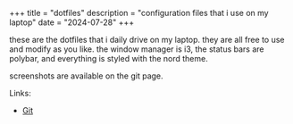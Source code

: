 +++
title = "dotfiles"
description = "configuration files that i use on my laptop"
date = "2024-07-28"
+++

these are the dotfiles that i daily drive on my laptop. they are all free to use and modify as you like. the window manager is i3, the status bars are polybar, and everything is styled with the nord theme.

screenshots are available on the git page.

Links:
- [Git](https://github.com/karx1/dotfiles)
